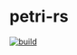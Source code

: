 # petri-rs

[![build](https://github.com/rznn7/petri-rs/actions/workflows/build.yml/badge.svg?branch=develop)](https://github.com/rznn7/petri-rs/actions/workflows/build.yml)
